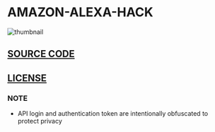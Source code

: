 # **AMAZON-ALEXA-HACK**
![thumbnail](https://lifeboat.com/images/alexa.big.jpg)
## [SOURCE CODE](https://github.com/chrisjim316/Amazon-Alexa-Hack)
## [LICENSE](https://github.com/chrisjim316/Amazon-Alexa-Hack/blob/master/LICENSE)

### **NOTE** 
- API login and authentication token are intentionally obfuscated to protect privacy 
